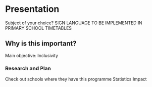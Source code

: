 # Presentation

Subject of your choice? SIGN LANGUAGE TO BE IMPLEMENTED IN PRIMARY SCHOOL TIMETABLES


## Why is this important?

Main objective: Inclusivity

### Research and Plan

Check out schools where they have this programme
Statistics
Impact
